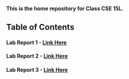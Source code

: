 #### This is the home repository for Class CSE 15L. 
## Table of Contents
#### Lab Report 1 - [Link Here](https://kayden-yan.github.io/cse15l-lab-reports/lab_report_1.html)
#### Lab Report 2 - [Link Here](https://kayden-yan.github.io/cse15l-lab-reports/lab_report_2.html)
#### Lab Report 3 - [Link Here](https://kayden-yan.github.io/cse15l-lab-reports/lab_report_3.html)

